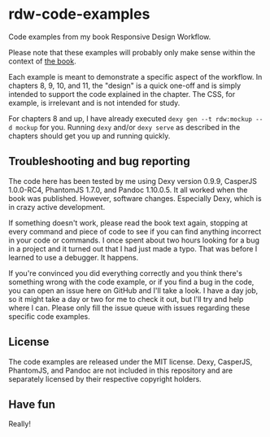 rdw-code-examples
=================

Code examples from my book Responsive Design Workflow.

Please note that these examples will probably only make sense within the context of [the book](http://www.responsivedesignworkflow.com).

Each example is meant to demonstrate a specific aspect of the workflow. In chapters 8, 9, 10, and 11, the "design" is a quick one-off and is simply intended to support the code explained in the chapter. The CSS, for example, is irrelevant and is not intended for study.

For chapters 8 and up, I have already executed `dexy gen --t rdw:mockup --d mockup` for you. Running `dexy` and/or `dexy serve` as described in the chapters should get you up and running quickly.

## Troubleshooting and bug reporting

The code here has been tested by me using Dexy version 0.9.9, CasperJS 1.0.0-RC4, PhantomJS 1.7.0, and Pandoc 1.10.0.5. It all worked when the book was published. However, software changes. Especially Dexy, which is in crazy active development.

If something doesn't work, please read the book text again, stopping at every command and piece of code to see if you can find anything incorrect in your code or commands. I once spent about two hours looking for a bug in a project and it turned out that I had just made a typo. That was before I learned to use a debugger. It happens.

If you're convinced you did everything correctly and you think there's something wrong with the code example, or if you find a bug in the code, you can open an issue here on GitHub and I'll take a look. I have a day job, so it might take a day or two for me to check it out, but I'll try and help where I can. Please only fill the issue queue with issues regarding these specific code examples.

## License

The code examples are released under the MIT license. Dexy, CasperJS, PhantomJS, and Pandoc are not included in this repository and are separately licensed by their respective copyright holders.

## Have fun

Really!


